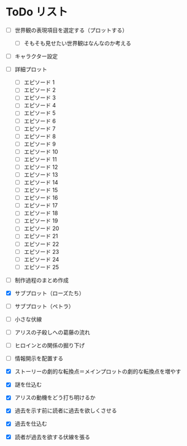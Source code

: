 # ToDo リスト
- [ ] 世界観の表現項目を選定する（プロットする）
  - [ ] そもそも見せたい世界観はなんなのか考える
- [ ] キャラクター設定
- [ ] 詳細プロット
  - [ ] エピソード 1
  - [ ] エピソード 2
  - [ ] エピソード 3
  - [ ] エピソード 4
  - [ ] エピソード 5
  - [ ] エピソード 6
  - [ ] エピソード 7
  - [ ] エピソード 8
  - [ ] エピソード 9
  - [ ] エピソード 10
  - [ ] エピソード 11
  - [ ] エピソード 12
  - [ ] エピソード 13
  - [ ] エピソード 14
  - [ ] エピソード 15
  - [ ] エピソード 16
  - [ ] エピソード 17
  - [ ] エピソード 18
  - [ ] エピソード 19
  - [ ] エピソード 20
  - [ ] エピソード 21
  - [ ] エピソード 22
  - [ ] エピソード 23
  - [ ] エピソード 24
  - [ ] エピソード 25
- [ ] 制作過程のまとめ作成
- [x] サブプロット（ローズたち）
- [ ] サブプロット（ペトラ）
- [ ] 小さな伏線
- [ ] アリスの子殺しへの葛藤の流れ
- [ ] ヒロインとの関係の掘り下げ
- [ ] 情報開示を配置する
- [x] ストーリーの劇的な転換点＝メインプロットの劇的な転換点を増やす
- [x] 謎を仕込む
- [x] アリスの動機をどう打ち明けるか
- [x] 過去を示す前に読者に過去を欲しくさせる
- [x] 過去を仕込む
- [x] 読者が過去を欲する伏線を張る

